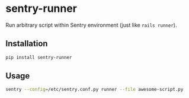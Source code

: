 # sentry-runner

Run arbitrary script within Sentry environment (just like `rails runner`).

## Installation
```sh
pip install sentry-runner
```

## Usage
```sh
sentry --config=/etc/sentry.conf.py runner --file awesome-script.py
```
